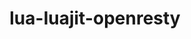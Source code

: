 ---
title: "lua-luajit-openresty"
layout: cache
categories: [package, develop]
meta: {"compilers": ["gcc@10.5.0", "gcc@13.3.0"], "num_specs": 70, "num_specs_by_stack": {"developer-tools-aarch64-linux-gnu": 35, "developer-tools-x86_64_v3-linux-gnu": 35, "root": 70}, "oss": ["centos7", "rhel8"], "platforms": ["linux"], "stacks": ["developer-tools-aarch64-linux-gnu", "developer-tools-x86_64_v3-linux-gnu", "root"], "targets": ["aarch64", "x86_64_v3"], "versions": ["2.1-20240626", "2.1-20250515"]}
spec_details: [{"compiler": "gcc@10.5.0", "hash": "2ey37d2oi5nyvi2ph5xu7dl3ay2yybtn", "os": "centos7", "platform": "linux", "size": "-", "stacks": ["developer-tools-x86_64_v3-linux-gnu", "root"], "target": "x86_64_v3", "variants": ["build_system=makefile", "commit=eec7a8016c3381b949b5d84583800d05897fa960", "fetcher=curl", "+lualinks"], "versions": ["2.1-20250515"]}, {"compiler": "gcc@13.3.0", "hash": "2h6bwk6ngzyqxaizpfeisxvu44x5cd4x", "os": "rhel8", "platform": "linux", "size": "-", "stacks": ["developer-tools-aarch64-linux-gnu", "root"], "target": "aarch64", "variants": ["build_system=makefile", "commit=eec7a8016c3381b949b5d84583800d05897fa960", "fetcher=curl", "+lualinks"], "versions": ["2.1-20250515"]}, {"compiler": "gcc@10.5.0", "hash": "2owm24kw2sdnxeeg254bclikpo555a4m", "os": "centos7", "platform": "linux", "size": "-", "stacks": ["developer-tools-x86_64_v3-linux-gnu", "root"], "target": "x86_64_v3", "variants": ["build_system=makefile", "fetcher=curl", "+lualinks"], "versions": ["2.1-20240626"]}, {"compiler": "gcc@10.5.0", "hash": "32yyrnh6ou5vsd5rbzensd76dbcyeck7", "os": "centos7", "platform": "linux", "size": "-", "stacks": ["developer-tools-x86_64_v3-linux-gnu", "root"], "target": "x86_64_v3", "variants": ["build_system=makefile", "commit=eec7a8016c3381b949b5d84583800d05897fa960", "fetcher=curl", "+lualinks"], "versions": ["2.1-20250515"]}, {"compiler": "gcc@10.5.0", "hash": "37e6utrfja5kh3isljdgl53s3srbxmt5", "os": "centos7", "platform": "linux", "size": "-", "stacks": ["developer-tools-x86_64_v3-linux-gnu", "root"], "target": "x86_64_v3", "variants": ["build_system=makefile", "commit=eec7a8016c3381b949b5d84583800d05897fa960", "fetcher=curl", "+lualinks"], "versions": ["2.1-20250515"]}, {"compiler": "gcc@10.5.0", "hash": "3glfgym3teq5cdaordb4z3rietxzmm5b", "os": "centos7", "platform": "linux", "size": "-", "stacks": ["developer-tools-x86_64_v3-linux-gnu", "root"], "target": "x86_64_v3", "variants": ["build_system=makefile", "fetcher=curl", "+lualinks"], "versions": ["2.1-20240626"]}, {"compiler": "gcc@10.5.0", "hash": "3jww2jrofxwibuevwdlwdfjd75dwkw2k", "os": "centos7", "platform": "linux", "size": "-", "stacks": ["developer-tools-x86_64_v3-linux-gnu", "root"], "target": "x86_64_v3", "variants": ["build_system=makefile", "fetcher=curl", "+lualinks"], "versions": ["2.1-20240626"]}, {"compiler": "gcc@10.5.0", "hash": "3lhnlfyz3b4ajnnw2ogesgqt36kbaz5t", "os": "centos7", "platform": "linux", "size": "-", "stacks": ["developer-tools-x86_64_v3-linux-gnu", "root"], "target": "x86_64_v3", "variants": ["build_system=makefile", "fetcher=curl", "+lualinks"], "versions": ["2.1-20240626"]}, {"compiler": "gcc@13.3.0", "hash": "42saajit4qdlw4seb6cc4brxawqmopwf", "os": "rhel8", "platform": "linux", "size": "-", "stacks": ["developer-tools-aarch64-linux-gnu", "root"], "target": "aarch64", "variants": ["build_system=makefile", "commit=eec7a8016c3381b949b5d84583800d05897fa960", "fetcher=curl", "+lualinks"], "versions": ["2.1-20250515"]}, {"compiler": "gcc@10.5.0", "hash": "5gvupmsabqs3x2wnszvuktgo7yia4eym", "os": "centos7", "platform": "linux", "size": "-", "stacks": ["developer-tools-x86_64_v3-linux-gnu", "root"], "target": "x86_64_v3", "variants": ["build_system=makefile", "commit=eec7a8016c3381b949b5d84583800d05897fa960", "fetcher=curl", "+lualinks"], "versions": ["2.1-20250515"]}, {"compiler": "gcc@13.3.0", "hash": "73ysqm4tmqyeq5ayptvjtym3azdeat53", "os": "rhel8", "platform": "linux", "size": "-", "stacks": ["developer-tools-aarch64-linux-gnu", "root"], "target": "aarch64", "variants": ["build_system=makefile", "fetcher=curl", "+lualinks"], "versions": ["2.1-20240626"]}, {"compiler": "gcc@13.3.0", "hash": "7dhozmsq7y5d5mewsvw4oabyudaud5yw", "os": "rhel8", "platform": "linux", "size": "-", "stacks": ["developer-tools-aarch64-linux-gnu", "root"], "target": "aarch64", "variants": ["build_system=makefile", "commit=eec7a8016c3381b949b5d84583800d05897fa960", "fetcher=curl", "+lualinks"], "versions": ["2.1-20250515"]}, {"compiler": "gcc@13.3.0", "hash": "7eqbv5lqtq4uibe7ul2rz2fsm6kfttxa", "os": "rhel8", "platform": "linux", "size": "-", "stacks": ["developer-tools-aarch64-linux-gnu", "root"], "target": "aarch64", "variants": ["build_system=makefile", "fetcher=curl", "+lualinks"], "versions": ["2.1-20240626"]}, {"compiler": "gcc@13.3.0", "hash": "a644as5eeinda4jktwhetvrhyaq5ryrq", "os": "rhel8", "platform": "linux", "size": "-", "stacks": ["developer-tools-aarch64-linux-gnu", "root"], "target": "aarch64", "variants": ["build_system=makefile", "fetcher=curl", "+lualinks"], "versions": ["2.1-20240626"]}, {"compiler": "gcc@10.5.0", "hash": "b7twnhrzvdojcntmty4ogyrm4qvzdsv7", "os": "centos7", "platform": "linux", "size": "-", "stacks": ["developer-tools-x86_64_v3-linux-gnu", "root"], "target": "x86_64_v3", "variants": ["build_system=makefile", "commit=eec7a8016c3381b949b5d84583800d05897fa960", "fetcher=curl", "+lualinks"], "versions": ["2.1-20250515"]}, {"compiler": "gcc@10.5.0", "hash": "c5ae7ew7ctb7tndksm2ucpmzuc3wiyu2", "os": "centos7", "platform": "linux", "size": "-", "stacks": ["developer-tools-x86_64_v3-linux-gnu", "root"], "target": "x86_64_v3", "variants": ["build_system=makefile", "commit=eec7a8016c3381b949b5d84583800d05897fa960", "fetcher=curl", "+lualinks"], "versions": ["2.1-20250515"]}, {"compiler": "gcc@13.3.0", "hash": "cfmw3ykag6htucmhqj7llhkfsqibcrsu", "os": "rhel8", "platform": "linux", "size": "-", "stacks": ["developer-tools-aarch64-linux-gnu", "root"], "target": "aarch64", "variants": ["build_system=makefile", "fetcher=curl", "+lualinks"], "versions": ["2.1-20240626"]}, {"compiler": "gcc@13.3.0", "hash": "d3ngqnvxgstewbwbvbwubeou7mxfct7h", "os": "rhel8", "platform": "linux", "size": "-", "stacks": ["developer-tools-aarch64-linux-gnu", "root"], "target": "aarch64", "variants": ["build_system=makefile", "fetcher=curl", "+lualinks"], "versions": ["2.1-20240626"]}, {"compiler": "gcc@13.3.0", "hash": "ddn2rbnoklgnmrwj6pmfldqvdc3ndmlg", "os": "rhel8", "platform": "linux", "size": "-", "stacks": ["developer-tools-aarch64-linux-gnu", "root"], "target": "aarch64", "variants": ["build_system=makefile", "fetcher=curl", "+lualinks"], "versions": ["2.1-20240626"]}, {"compiler": "gcc@10.5.0", "hash": "dejkiebu6wossbxdlpmlvoa27bolh63q", "os": "centos7", "platform": "linux", "size": "-", "stacks": ["developer-tools-x86_64_v3-linux-gnu", "root"], "target": "x86_64_v3", "variants": ["build_system=makefile", "commit=eec7a8016c3381b949b5d84583800d05897fa960", "fetcher=curl", "+lualinks"], "versions": ["2.1-20250515"]}, {"compiler": "gcc@13.3.0", "hash": "e2lsqivzyru6c3r2rdpco3p3ocww55go", "os": "rhel8", "platform": "linux", "size": "-", "stacks": ["developer-tools-aarch64-linux-gnu", "root"], "target": "aarch64", "variants": ["build_system=makefile", "commit=eec7a8016c3381b949b5d84583800d05897fa960", "fetcher=curl", "+lualinks"], "versions": ["2.1-20250515"]}, {"compiler": "gcc@13.3.0", "hash": "ebyaehw4f2mxo47amamasrcdzyvnbg6j", "os": "rhel8", "platform": "linux", "size": "-", "stacks": ["developer-tools-aarch64-linux-gnu", "root"], "target": "aarch64", "variants": ["build_system=makefile", "commit=eec7a8016c3381b949b5d84583800d05897fa960", "fetcher=curl", "+lualinks"], "versions": ["2.1-20250515"]}, {"compiler": "gcc@10.5.0", "hash": "ecwfikveja2smxwgo24zjt4tkudt6lut", "os": "centos7", "platform": "linux", "size": "-", "stacks": ["developer-tools-x86_64_v3-linux-gnu", "root"], "target": "x86_64_v3", "variants": ["build_system=makefile", "fetcher=curl", "+lualinks"], "versions": ["2.1-20240626"]}, {"compiler": "gcc@13.3.0", "hash": "ef42gedqh6swiofohlhfl7svypg5am6y", "os": "rhel8", "platform": "linux", "size": "-", "stacks": ["developer-tools-aarch64-linux-gnu", "root"], "target": "aarch64", "variants": ["build_system=makefile", "fetcher=curl", "+lualinks"], "versions": ["2.1-20240626"]}, {"compiler": "gcc@13.3.0", "hash": "fhw5udlbs5hk25mdtfcxe4wq4ha27zlr", "os": "rhel8", "platform": "linux", "size": "-", "stacks": ["developer-tools-aarch64-linux-gnu", "root"], "target": "aarch64", "variants": ["build_system=makefile", "fetcher=curl", "+lualinks"], "versions": ["2.1-20240626"]}, {"compiler": "gcc@13.3.0", "hash": "gqfh57ak4ycchce3ogsmylsyeyd7rbwq", "os": "rhel8", "platform": "linux", "size": "-", "stacks": ["developer-tools-aarch64-linux-gnu", "root"], "target": "aarch64", "variants": ["build_system=makefile", "commit=eec7a8016c3381b949b5d84583800d05897fa960", "fetcher=curl", "+lualinks"], "versions": ["2.1-20250515"]}, {"compiler": "gcc@10.5.0", "hash": "guo743icx37hhb6ddvedq2hw7eqrtals", "os": "centos7", "platform": "linux", "size": "-", "stacks": ["developer-tools-x86_64_v3-linux-gnu", "root"], "target": "x86_64_v3", "variants": ["build_system=makefile", "commit=eec7a8016c3381b949b5d84583800d05897fa960", "fetcher=curl", "+lualinks"], "versions": ["2.1-20250515"]}, {"compiler": "gcc@13.3.0", "hash": "gz3mraepksedcchdlp24knyc5ovls3qr", "os": "rhel8", "platform": "linux", "size": "-", "stacks": ["developer-tools-aarch64-linux-gnu", "root"], "target": "aarch64", "variants": ["build_system=makefile", "fetcher=curl", "+lualinks"], "versions": ["2.1-20240626"]}, {"compiler": "gcc@13.3.0", "hash": "hblj7fhh3xsx6235djd5bs67yvdrezlx", "os": "rhel8", "platform": "linux", "size": "-", "stacks": ["developer-tools-aarch64-linux-gnu", "root"], "target": "aarch64", "variants": ["build_system=makefile", "fetcher=curl", "+lualinks"], "versions": ["2.1-20240626"]}, {"compiler": "gcc@10.5.0", "hash": "htrzqclsktr4wyqos4ojeburejpyqy77", "os": "centos7", "platform": "linux", "size": "-", "stacks": ["developer-tools-x86_64_v3-linux-gnu", "root"], "target": "x86_64_v3", "variants": ["build_system=makefile", "commit=eec7a8016c3381b949b5d84583800d05897fa960", "fetcher=curl", "+lualinks"], "versions": ["2.1-20250515"]}, {"compiler": "gcc@13.3.0", "hash": "hzbcbtzdyrkql3yh66hqqxreh2eardck", "os": "rhel8", "platform": "linux", "size": "-", "stacks": ["developer-tools-aarch64-linux-gnu", "root"], "target": "aarch64", "variants": ["build_system=makefile", "fetcher=curl", "+lualinks"], "versions": ["2.1-20240626"]}, {"compiler": "gcc@13.3.0", "hash": "i5vamqzhcopurtda3dht3tcxmeeqgao3", "os": "rhel8", "platform": "linux", "size": "-", "stacks": ["developer-tools-aarch64-linux-gnu", "root"], "target": "aarch64", "variants": ["build_system=makefile", "commit=eec7a8016c3381b949b5d84583800d05897fa960", "fetcher=curl", "+lualinks"], "versions": ["2.1-20250515"]}, {"compiler": "gcc@10.5.0", "hash": "igolbvgjngd75n4xdzly7sau6lfty3kc", "os": "centos7", "platform": "linux", "size": "-", "stacks": ["developer-tools-x86_64_v3-linux-gnu", "root"], "target": "x86_64_v3", "variants": ["build_system=makefile", "commit=eec7a8016c3381b949b5d84583800d05897fa960", "fetcher=curl", "+lualinks"], "versions": ["2.1-20250515"]}, {"compiler": "gcc@10.5.0", "hash": "irwyo6kocsscawrwzqbqb46wmerajbju", "os": "centos7", "platform": "linux", "size": "-", "stacks": ["developer-tools-x86_64_v3-linux-gnu", "root"], "target": "x86_64_v3", "variants": ["build_system=makefile", "commit=eec7a8016c3381b949b5d84583800d05897fa960", "fetcher=curl", "+lualinks"], "versions": ["2.1-20250515"]}, {"compiler": "gcc@10.5.0", "hash": "k36ucghzpkcqcjt5oa4rvyn5ybxdpf3t", "os": "centos7", "platform": "linux", "size": "-", "stacks": ["developer-tools-x86_64_v3-linux-gnu", "root"], "target": "x86_64_v3", "variants": ["build_system=makefile", "fetcher=curl", "+lualinks"], "versions": ["2.1-20240626"]}, {"compiler": "gcc@13.3.0", "hash": "kbintuwip6mxp2l6rtsn4tcb37sj3io7", "os": "rhel8", "platform": "linux", "size": "-", "stacks": ["developer-tools-aarch64-linux-gnu", "root"], "target": "aarch64", "variants": ["build_system=makefile", "commit=eec7a8016c3381b949b5d84583800d05897fa960", "fetcher=curl", "+lualinks"], "versions": ["2.1-20250515"]}, {"compiler": "gcc@13.3.0", "hash": "kgyqa3a5c4hh27l65h7heavipyl7dlgd", "os": "rhel8", "platform": "linux", "size": "-", "stacks": ["developer-tools-aarch64-linux-gnu", "root"], "target": "aarch64", "variants": ["build_system=makefile", "commit=eec7a8016c3381b949b5d84583800d05897fa960", "fetcher=curl", "+lualinks"], "versions": ["2.1-20250515"]}, {"compiler": "gcc@13.3.0", "hash": "l3kh2vzhmtt3vzf744op7o2snzlugt2z", "os": "rhel8", "platform": "linux", "size": "-", "stacks": ["developer-tools-aarch64-linux-gnu", "root"], "target": "aarch64", "variants": ["build_system=makefile", "fetcher=curl", "+lualinks"], "versions": ["2.1-20240626"]}, {"compiler": "gcc@10.5.0", "hash": "limasuybh4f2hcpaqtjelx6epaan6z2u", "os": "centos7", "platform": "linux", "size": "-", "stacks": ["developer-tools-x86_64_v3-linux-gnu", "root"], "target": "x86_64_v3", "variants": ["build_system=makefile", "commit=eec7a8016c3381b949b5d84583800d05897fa960", "fetcher=curl", "+lualinks"], "versions": ["2.1-20250515"]}, {"compiler": "gcc@13.3.0", "hash": "mcks5chbjpxiy7tvoc4j6llxs3m3gn7i", "os": "rhel8", "platform": "linux", "size": "-", "stacks": ["developer-tools-aarch64-linux-gnu", "root"], "target": "aarch64", "variants": ["build_system=makefile", "commit=eec7a8016c3381b949b5d84583800d05897fa960", "fetcher=curl", "+lualinks"], "versions": ["2.1-20250515"]}, {"compiler": "gcc@10.5.0", "hash": "mjppholhhwylpso2z6ha3tiummlzgphr", "os": "centos7", "platform": "linux", "size": "-", "stacks": ["developer-tools-x86_64_v3-linux-gnu", "root"], "target": "x86_64_v3", "variants": ["build_system=makefile", "commit=eec7a8016c3381b949b5d84583800d05897fa960", "fetcher=curl", "+lualinks"], "versions": ["2.1-20250515"]}, {"compiler": "gcc@10.5.0", "hash": "n37pgj5keb7jriv4e4zqypwmxusc3tm5", "os": "centos7", "platform": "linux", "size": "-", "stacks": ["developer-tools-x86_64_v3-linux-gnu", "root"], "target": "x86_64_v3", "variants": ["build_system=makefile", "commit=eec7a8016c3381b949b5d84583800d05897fa960", "fetcher=curl", "+lualinks"], "versions": ["2.1-20250515"]}, {"compiler": "gcc@10.5.0", "hash": "o2p7o3kylbmvsq5mepf2vfgjgwqs6c5l", "os": "centos7", "platform": "linux", "size": "-", "stacks": ["developer-tools-x86_64_v3-linux-gnu", "root"], "target": "x86_64_v3", "variants": ["build_system=makefile", "fetcher=curl", "+lualinks"], "versions": ["2.1-20240626"]}, {"compiler": "gcc@13.3.0", "hash": "ou6sfo2oegoa6uoaxr2outniknvnttn5", "os": "rhel8", "platform": "linux", "size": "-", "stacks": ["developer-tools-aarch64-linux-gnu", "root"], "target": "aarch64", "variants": ["build_system=makefile", "commit=eec7a8016c3381b949b5d84583800d05897fa960", "fetcher=curl", "+lualinks"], "versions": ["2.1-20250515"]}, {"compiler": "gcc@13.3.0", "hash": "p3gxlfisunbrf7u3ninivyli4h4mgobx", "os": "rhel8", "platform": "linux", "size": "-", "stacks": ["developer-tools-aarch64-linux-gnu", "root"], "target": "aarch64", "variants": ["build_system=makefile", "commit=eec7a8016c3381b949b5d84583800d05897fa960", "fetcher=curl", "+lualinks"], "versions": ["2.1-20250515"]}, {"compiler": "gcc@10.5.0", "hash": "p56g3r6z4y2fep6mskw4knhg44bhjjby", "os": "centos7", "platform": "linux", "size": "-", "stacks": ["developer-tools-x86_64_v3-linux-gnu", "root"], "target": "x86_64_v3", "variants": ["build_system=makefile", "fetcher=curl", "+lualinks"], "versions": ["2.1-20240626"]}, {"compiler": "gcc@10.5.0", "hash": "pqvt2mfbc7dzns4mhn34swujn2p3qf4u", "os": "centos7", "platform": "linux", "size": "-", "stacks": ["developer-tools-x86_64_v3-linux-gnu", "root"], "target": "x86_64_v3", "variants": ["build_system=makefile", "fetcher=curl", "+lualinks"], "versions": ["2.1-20240626"]}, {"compiler": "gcc@13.3.0", "hash": "q3juuofv3xadi2ysaaeykbhni7digcis", "os": "rhel8", "platform": "linux", "size": "-", "stacks": ["developer-tools-aarch64-linux-gnu", "root"], "target": "aarch64", "variants": ["build_system=makefile", "fetcher=curl", "+lualinks"], "versions": ["2.1-20240626"]}, {"compiler": "gcc@10.5.0", "hash": "qsmqf2havcbfc5ebwsvhwfst3y5ujzvo", "os": "centos7", "platform": "linux", "size": "-", "stacks": ["developer-tools-x86_64_v3-linux-gnu", "root"], "target": "x86_64_v3", "variants": ["build_system=makefile", "commit=eec7a8016c3381b949b5d84583800d05897fa960", "fetcher=curl", "+lualinks"], "versions": ["2.1-20250515"]}, {"compiler": "gcc@10.5.0", "hash": "qwzvdlewfexaxkrdeo32mfbybccjw64r", "os": "centos7", "platform": "linux", "size": "-", "stacks": ["developer-tools-x86_64_v3-linux-gnu", "root"], "target": "x86_64_v3", "variants": ["build_system=makefile", "commit=eec7a8016c3381b949b5d84583800d05897fa960", "fetcher=curl", "+lualinks"], "versions": ["2.1-20250515"]}, {"compiler": "gcc@13.3.0", "hash": "rbnp6cfd23vx4hvomrdw66rj6yw5yqbt", "os": "rhel8", "platform": "linux", "size": "-", "stacks": ["developer-tools-aarch64-linux-gnu", "root"], "target": "aarch64", "variants": ["build_system=makefile", "commit=eec7a8016c3381b949b5d84583800d05897fa960", "fetcher=curl", "+lualinks"], "versions": ["2.1-20250515"]}, {"compiler": "gcc@13.3.0", "hash": "rl6kszahoudhvv4xsjclnrx5ctkc2u7e", "os": "rhel8", "platform": "linux", "size": "-", "stacks": ["developer-tools-aarch64-linux-gnu", "root"], "target": "aarch64", "variants": ["build_system=makefile", "commit=eec7a8016c3381b949b5d84583800d05897fa960", "fetcher=curl", "+lualinks"], "versions": ["2.1-20250515"]}, {"compiler": "gcc@10.5.0", "hash": "rnl7icvy52zfhgshfxsrttr64kw6ucru", "os": "centos7", "platform": "linux", "size": "-", "stacks": ["developer-tools-x86_64_v3-linux-gnu", "root"], "target": "x86_64_v3", "variants": ["build_system=makefile", "fetcher=curl", "+lualinks"], "versions": ["2.1-20240626"]}, {"compiler": "gcc@10.5.0", "hash": "supzs5hfh4ajnere5od6bmqdjk2yzgha", "os": "centos7", "platform": "linux", "size": "-", "stacks": ["developer-tools-x86_64_v3-linux-gnu", "root"], "target": "x86_64_v3", "variants": ["build_system=makefile", "commit=eec7a8016c3381b949b5d84583800d05897fa960", "fetcher=curl", "+lualinks"], "versions": ["2.1-20250515"]}, {"compiler": "gcc@13.3.0", "hash": "tg4cpa2g5tsdcn3qajgd6jtwyggjs4hg", "os": "rhel8", "platform": "linux", "size": "-", "stacks": ["developer-tools-aarch64-linux-gnu", "root"], "target": "aarch64", "variants": ["build_system=makefile", "commit=eec7a8016c3381b949b5d84583800d05897fa960", "fetcher=curl", "+lualinks"], "versions": ["2.1-20250515"]}, {"compiler": "gcc@13.3.0", "hash": "tn66mxjd2gkoth6tla6nnbudsesmopue", "os": "rhel8", "platform": "linux", "size": "-", "stacks": ["developer-tools-aarch64-linux-gnu", "root"], "target": "aarch64", "variants": ["build_system=makefile", "commit=eec7a8016c3381b949b5d84583800d05897fa960", "fetcher=curl", "+lualinks"], "versions": ["2.1-20250515"]}, {"compiler": "gcc@13.3.0", "hash": "ufm5vkrmtwxcdvbpu4fmubsosyjodd2l", "os": "rhel8", "platform": "linux", "size": "-", "stacks": ["developer-tools-aarch64-linux-gnu", "root"], "target": "aarch64", "variants": ["build_system=makefile", "fetcher=curl", "+lualinks"], "versions": ["2.1-20240626"]}, {"compiler": "gcc@13.3.0", "hash": "ufnnl5qajga7qtbdj6gstqwc6zyjzpvu", "os": "rhel8", "platform": "linux", "size": "-", "stacks": ["developer-tools-aarch64-linux-gnu", "root"], "target": "aarch64", "variants": ["build_system=makefile", "fetcher=curl", "+lualinks"], "versions": ["2.1-20240626"]}, {"compiler": "gcc@10.5.0", "hash": "v7rhal5ihlecmi6qlspadovhv3ay6igl", "os": "centos7", "platform": "linux", "size": "-", "stacks": ["developer-tools-x86_64_v3-linux-gnu", "root"], "target": "x86_64_v3", "variants": ["build_system=makefile", "fetcher=curl", "+lualinks"], "versions": ["2.1-20240626"]}, {"compiler": "gcc@13.3.0", "hash": "vfigef3kz3wzndm5l2vaygrwhns2h6uo", "os": "rhel8", "platform": "linux", "size": "-", "stacks": ["developer-tools-aarch64-linux-gnu", "root"], "target": "aarch64", "variants": ["build_system=makefile", "commit=eec7a8016c3381b949b5d84583800d05897fa960", "fetcher=curl", "+lualinks"], "versions": ["2.1-20250515"]}, {"compiler": "gcc@10.5.0", "hash": "vgraz75sjbloolwgkh7pfgl43yzgildv", "os": "centos7", "platform": "linux", "size": "-", "stacks": ["developer-tools-x86_64_v3-linux-gnu", "root"], "target": "x86_64_v3", "variants": ["build_system=makefile", "commit=eec7a8016c3381b949b5d84583800d05897fa960", "fetcher=curl", "+lualinks"], "versions": ["2.1-20250515"]}, {"compiler": "gcc@10.5.0", "hash": "vvv4xx3mlifaxrthvnfxtr6tjwb3ea72", "os": "centos7", "platform": "linux", "size": "-", "stacks": ["developer-tools-x86_64_v3-linux-gnu", "root"], "target": "x86_64_v3", "variants": ["build_system=makefile", "fetcher=curl", "+lualinks"], "versions": ["2.1-20240626"]}, {"compiler": "gcc@10.5.0", "hash": "w3653eja3rrbfdrymkmpgxysdxanqdq6", "os": "centos7", "platform": "linux", "size": "-", "stacks": ["developer-tools-x86_64_v3-linux-gnu", "root"], "target": "x86_64_v3", "variants": ["build_system=makefile", "fetcher=curl", "+lualinks"], "versions": ["2.1-20240626"]}, {"compiler": "gcc@13.3.0", "hash": "x2o3kgl6ou7pq75z6pp7hjfrtzlcstxx", "os": "rhel8", "platform": "linux", "size": "-", "stacks": ["developer-tools-aarch64-linux-gnu", "root"], "target": "aarch64", "variants": ["build_system=makefile", "commit=eec7a8016c3381b949b5d84583800d05897fa960", "fetcher=curl", "+lualinks"], "versions": ["2.1-20250515"]}, {"compiler": "gcc@13.3.0", "hash": "xc4umk2rwd6idqjzdcegpumsescl3ruh", "os": "rhel8", "platform": "linux", "size": "-", "stacks": ["developer-tools-aarch64-linux-gnu", "root"], "target": "aarch64", "variants": ["build_system=makefile", "commit=eec7a8016c3381b949b5d84583800d05897fa960", "fetcher=curl", "+lualinks"], "versions": ["2.1-20250515"]}, {"compiler": "gcc@10.5.0", "hash": "xjses5vk434kmvcjucrh73zchcbpreua", "os": "centos7", "platform": "linux", "size": "-", "stacks": ["developer-tools-x86_64_v3-linux-gnu", "root"], "target": "x86_64_v3", "variants": ["build_system=makefile", "commit=eec7a8016c3381b949b5d84583800d05897fa960", "fetcher=curl", "+lualinks"], "versions": ["2.1-20250515"]}, {"compiler": "gcc@10.5.0", "hash": "xjxkbtshhdebt3ddmijbt4y3vhxwz2py", "os": "centos7", "platform": "linux", "size": "-", "stacks": ["developer-tools-x86_64_v3-linux-gnu", "root"], "target": "x86_64_v3", "variants": ["build_system=makefile", "fetcher=curl", "+lualinks"], "versions": ["2.1-20240626"]}, {"compiler": "gcc@13.3.0", "hash": "xlijh7keau7op66m4vvtdllc66lb2zfg", "os": "rhel8", "platform": "linux", "size": "-", "stacks": ["developer-tools-aarch64-linux-gnu", "root"], "target": "aarch64", "variants": ["build_system=makefile", "commit=eec7a8016c3381b949b5d84583800d05897fa960", "fetcher=curl", "+lualinks"], "versions": ["2.1-20250515"]}, {"compiler": "gcc@10.5.0", "hash": "zapsdgxydj6mvu6wyu6lc4riiamz47pv", "os": "centos7", "platform": "linux", "size": "-", "stacks": ["developer-tools-x86_64_v3-linux-gnu", "root"], "target": "x86_64_v3", "variants": ["build_system=makefile", "commit=eec7a8016c3381b949b5d84583800d05897fa960", "fetcher=curl", "+lualinks"], "versions": ["2.1-20250515"]}, {"compiler": "gcc@10.5.0", "hash": "zrk23gxdqyhlbofi32n2mayw47ppbhxa", "os": "centos7", "platform": "linux", "size": "-", "stacks": ["developer-tools-x86_64_v3-linux-gnu", "root"], "target": "x86_64_v3", "variants": ["build_system=makefile", "fetcher=curl", "+lualinks"], "versions": ["2.1-20240626"]}]
---
